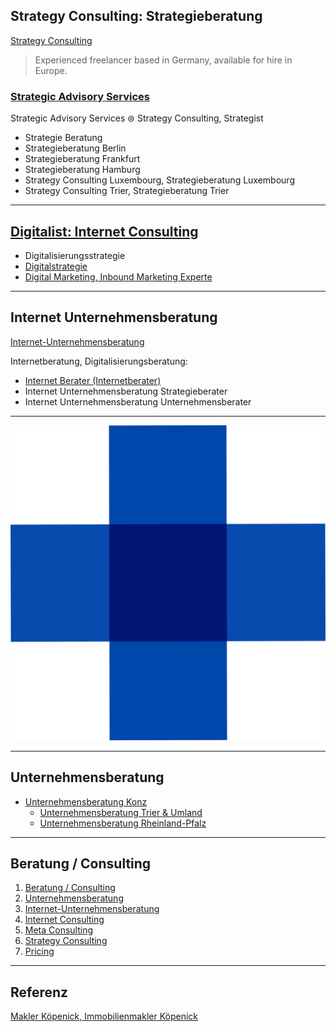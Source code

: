 ## Strategy Consulting: Strategieberatung

[Strategy Consulting](https://thomaswinterstetter.com#strategy-consulting)

> Experienced freelancer based in Germany, available for hire in Europe.

### [Strategic Advisory Services](https://thomaswinterstetter.com)

Strategic Advisory Services ⊜ Strategy Consulting, Strategist

- Strategie Beratung
- Strategieberatung Berlin
- Strategieberatung Frankfurt
- Strategieberatung Hamburg
- Strategy Consulting Luxembourg, Strategieberatung Luxembourg
- Strategy Consulting Trier, Strategieberatung Trier

---

## [Digitalist: Internet Consulting](https://thomaswinterstetter.com#internet-consulting)

- Digitalisierungsstrategie
- [Digitalstrategie](https://thomaswinterstetter.com)
- [Digital Marketing, Inbound Marketing Experte](https://thomaswinterstetter.com#internet-consulting)

---

## Internet Unternehmensberatung

[Internet-Unternehmensberatung](https://thomaswinterstetter.com#internet-unternehmensberatung)


Internetberatung, Digitalisierungsberatung:

- [Internet Berater (Internetberater)](https://thomaswinterstetter.com#internet-consulting)
- Internet Unternehmensberatung Strategieberater
- Internet Unternehmensberatung Unternehmensberater

---

![Unternehmensberatung Trier & Umland, Unternehmensberatung Konz, Saarburg](Unternehmensberatung-Unternehmensberater-Konz-Trier.png)

---

## Unternehmensberatung

- [Unternehmensberatung Konz](https://thomaswinterstetter.com#unternehmensberatung)
   - [Unternehmensberatung Trier & Umland](https://thomaswinterstetter.com#unternehmensberatung)
   - [Unternehmensberatung Rheinland-Pfalz](https://thomaswinterstetter.com/#unternehmensberatung)

---

## Beratung / Consulting

1. [Beratung / Consulting](https://thomaswinterstetter.com#consulting)
2. [Unternehmensberatung](https://thomaswinterstetter.com#unternehmensberatung)
3. [Internet-Unternehmensberatung](https://thomaswinterstetter.com#internet-unternehmensberatung)
4. [Internet Consulting](https://thomaswinterstetter.com#internet-consulting)
5. [Meta Consulting](https://thomaswinterstetter.com#meta-consulting)
6. [Strategy Consulting](https://thomaswinterstetter.com#strategy-consulting)
7. [Pricing](https://thomaswinterstetter.com#pricing)

---

## Referenz

[Makler Köpenick, Immobilienmakler Köpenick](http://winterstetter.online)
